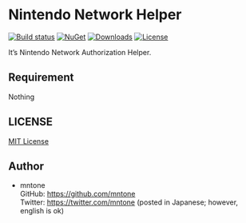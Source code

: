 # Nintendo Network Helper

[![Build status](https://img.shields.io/appveyor/ci/mntone/NintendoNetworkHelper/master.svg?style=flat-square)](https://ci.appveyor.com/project/mntone/NintendoNetworkHelper) [![NuGet](https://img.shields.io/nuget/v/Mntone.NintendoNetworkHelper.svg?style=flat-square)](https://www.nuget.org/packages/Mntone.NintendoNetworkHelper/) [![Downloads](https://img.shields.io/nuget/dt/Mntone.NintendoNetworkHelper.svg?style=flat-square)](https://www.nuget.org/packages/Mntone.NintendoNetworkHelper/) [![License](https://img.shields.io/github/license/mntone/NintendoNetworkHelper.svg?style=flat-square)](https://github.com/mntone/NintendoNetworkHelper/blob/master/LICENSE.txt)

It’s Nintendo Network Authorization Helper.


## Requirement

Nothing


## LICENSE

[MIT License](https://github.com/mntone/NintendoNetworkHelper/blob/master/LICENSE.txt)


## Author

- mntone<br>
	GitHub: https://github.com/mntone<br>
	Twitter: https://twitter.com/mntone (posted in Japanese; however, english is ok)